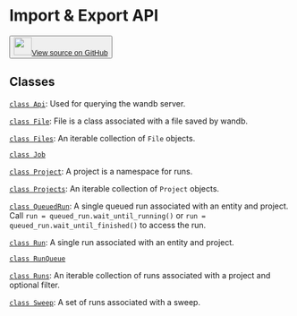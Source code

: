 # Import & Export API

<!-- Insert buttons and diff -->


<p><button style={{display: 'flex', alignItems: 'center', backgroundColor: 'white', border: '1px solid #ddd', padding: '10px', borderRadius: '6px', cursor: 'pointer', boxShadow: '0 2px 3px rgba(0,0,0,0.1)', transition: 'all 0.3s'}}><a href='https://www.github.com/wandb/wandb/tree/v0.17.6/wandb/__init__.py' style={{fontSize: '1.2em', display: 'flex', alignItems: 'center'}}><img src='https://github.githubassets.com/images/modules/logos_page/GitHub-Mark.png' height='32px' width='32px' style={{marginRight: '10px'}}/>View source on GitHub</a></button></p>


## Classes

[`class Api`](./api.md): Used for querying the wandb server.

[`class File`](./file.md): File is a class associated with a file saved by wandb.

[`class Files`](./files.md): An iterable collection of `File` objects.

[`class Job`](./job.md)

[`class Project`](./project.md): A project is a namespace for runs.

[`class Projects`](./projects.md): An iterable collection of `Project` objects.

[`class QueuedRun`](./queuedrun.md): A single queued run associated with an entity and project. Call `run = queued_run.wait_until_running()` or `run = queued_run.wait_until_finished()` to access the run.

[`class Run`](./run.md): A single run associated with an entity and project.

[`class RunQueue`](./runqueue.md)

[`class Runs`](./runs.md): An iterable collection of runs associated with a project and optional filter.

[`class Sweep`](./sweep.md): A set of runs associated with a sweep.
